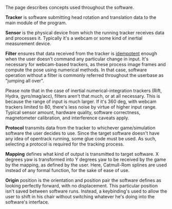 The page describes concepts used throughout the software.

**Tracker** is software submitting head rotation and translation data to
the main module of the program.

**Sensor** is the physical device from which the running tracker
receives data and processes it. Typically it's a webcam or some kind of
inertial measurement device.

**Filter** ensures that data received from the tracker is
[idempotent](http://en.wiktionary.org/wiki/idempotent) enough when the
user doesn't command any particular change in input. It's necessary for
webcam-based trackers, as these process image frames and compute the
pose using numerical methods. In that case, software operation without a
filter is commonly referred throughout the userbase as "jumping all
over".

Please note that in the case of inertial numerical-integration trackers
(Rift, Hydra, gyro/mag/acc), filters aren't that much, or at all
necessary. This is because the range of input is much larger. If it's
360 deg, with webcam trackers limited to 80, there's less noise by
virtue of higher input range. Typical sensor amount, hardware quality,
software correctness, magnetometer calibration, and interference
caveats apply.

**Protocol** transmits data from the tracker to whichever
game/simulation software the user decides to use. Since the target
software doesn't have any idea of opentrack running, some glue code must
be used. As such, selecting a protocol is required for the tracking
process.

**Mapping** defines what kind of output is transmitted to target
software. X degrees yaw is transformed into Y degrees yaw to be received
by the game by the mapping, as defined by the user. Here, Catmull-Rom
splines are used instead of any formal function, for the sake of ease of
use.

**Origin** position is the orientation and position pair the software
defines as looking perfectly forward, with no displacement. This
particular position isn't saved between software runs. Instead, a
keybinding's used to allow the user to shift in his chair without
switching whatever he's doing into the software's interface.
